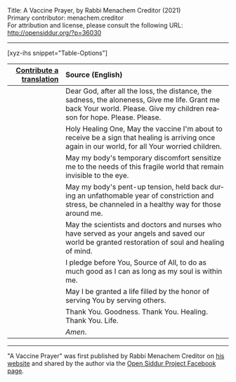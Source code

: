 <html>
<head></head>
<body>
Title: A Vaccine Prayer, by Rabbi Menachem Creditor (2021)<br />
Primary contributor: menachem.creditor<br />
For attribution and license, please consult the following URL: <a href="http://opensiddur.org/?p=36030">http://opensiddur.org/?p=36030</a>
<p />
<hr />

[xyz-ihs snippet="Table-Options"]<table style="margin-left: auto; margin-right: auto;" class="draggable">
<thead><tr><th id="x" style="text-align: right;"><a href="/contribute/upload/">Contribute a translation</a></th><th style="text-align: left;">Source (English)</th></tr></thead>
<tbody>
<tr><td style="vertical-align:top;">
<div class="liturgy" lang="he">

</span></div></td>
 
<td style="vertical-align:top;">
<div class="english" lang="en">
Dear God,
after all the loss,
the distance, the sadness, the aloneness,
Give me life. Grant me back Your world. Please.
Give my children reason for hope. Please. Please.
</div></td></tr>


<tr><td style="vertical-align:top;">
<div class="liturgy" lang="he">

</span></div></td>
 
<td style="vertical-align:top;">
<div class="english" lang="en">
Holy Healing One,
May the vaccine I'm about to receive be a sign 
that healing is arriving once again in our world, 
for all Your worried children.
</div></td></tr>


<tr><td style="vertical-align:top;">
<div class="liturgy" lang="he">

</span></div></td>
 
<td style="vertical-align:top;">
<div class="english" lang="en">
May my body's temporary discomfort sensitize me 
to the needs of this fragile world 
that remain invisible to the eye.
</div></td></tr>


<tr><td style="vertical-align:top;">
<div class="liturgy" lang="he">

</span></div></td>
 
<td style="vertical-align:top;">
<div class="english" lang="en">
May my body's pent-up tension, 
held back during an unfathomable year of constriction and stress, 
be channeled in a healthy way for those around me.
</div></td></tr>


<tr><td style="vertical-align:top;">
<div class="liturgy" lang="he">

</span></div></td>
 
<td style="vertical-align:top;">
<div class="english" lang="en">
May the scientists and doctors and nurses 
who have served as your angels 
and saved our world 
be granted restoration of soul and healing of mind.
</div></td></tr>


<tr><td style="vertical-align:top;">
<div class="liturgy" lang="he">

</span></div></td>
 
<td style="vertical-align:top;">
<div class="english" lang="en">
I pledge before You, Source of All, 
to do as much good as I can 
as long as my soul is within me.
</div></td></tr>


<tr><td style="vertical-align:top;">
<div class="liturgy" lang="he">

</span></div></td>
 
<td style="vertical-align:top;">
<div class="english" lang="en">
May I be granted a life 
filled by the honor of serving You 
by serving others.
</div></td></tr>


<tr><td style="vertical-align:top;">
<div class="liturgy" lang="he">

</span></div></td>
 
<td style="vertical-align:top;">
<div class="english" lang="en">
Thank You. Goodness.
Thank You. Healing.
Thank You. Life.
</div></td></tr>


<tr><td style="vertical-align:top;">
<div class="liturgy" lang="he">

</span></div></td>
 
<td style="vertical-align:top;">
<div class="english" lang="en">
<em>Amen</em>.
</div></td></tr>
</tbody></table>

<hr />

"A Vaccine Prayer" was first published by Rabbi Menachem Creditor on <a href="http://rabbicreditor.blogspot.com/2021/03/a-vaccine-prayer.html">his website</a> and shared by the author via the <a href="https://www.facebook.com/opensiddur/posts/3930924160301671">Open Siddur Project Facebook page</a>.

&nbsp;



</body>
</html>